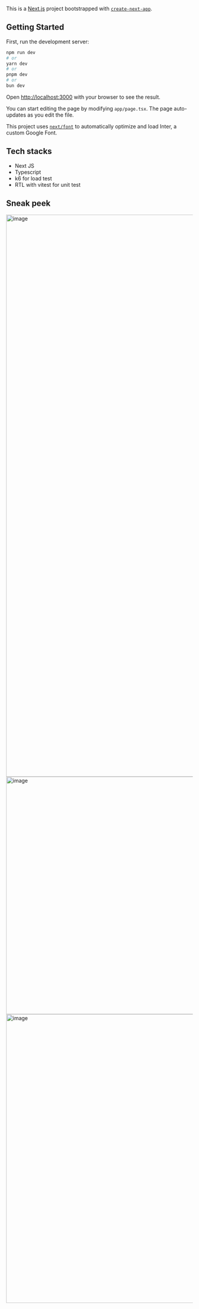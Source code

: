 This is a [Next.js](https://nextjs.org/) project bootstrapped with [`create-next-app`](https://github.com/vercel/next.js/tree/canary/packages/create-next-app).

## Getting Started

First, run the development server:

```bash
npm run dev
# or
yarn dev
# or
pnpm dev
# or
bun dev
```

Open [http://localhost:3000](http://localhost:3000) with your browser to see the result.

You can start editing the page by modifying `app/page.tsx`. The page auto-updates as you edit the file.

This project uses [`next/font`](https://nextjs.org/docs/basic-features/font-optimization) to automatically optimize and load Inter, a custom Google Font.

## Tech stacks

- Next JS
- Typescript
- k6 for load test
- RTL with vitest for unit test

## Sneak peek

<img width="1512" alt="image" src="https://github.com/user-attachments/assets/74217693-2ebf-4409-b17f-8526863dccdd">

<img width="639" alt="image" src="https://github.com/user-attachments/assets/3ded1a9e-a8d1-4b72-a9f0-deece54c5263">

<img width="777" alt="image" src="https://github.com/user-attachments/assets/03a66251-bd49-4ee3-90c5-5632841f6e88">



